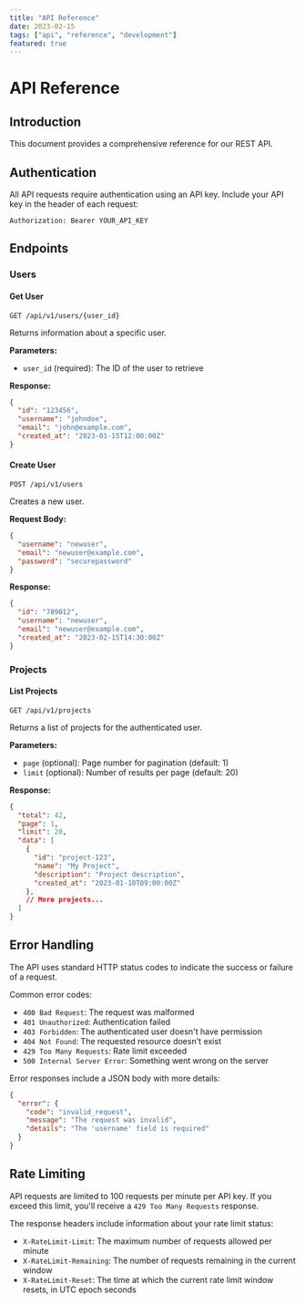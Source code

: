 ```yaml
---
title: "API Reference"
date: 2023-02-15
tags: ["api", "reference", "development"]
featured: true
---
```


# API Reference

## Introduction

This document provides a comprehensive reference for our REST API.

## Authentication

All API requests require authentication using an API key. Include your API key in the header of each request:

```
Authorization: Bearer YOUR_API_KEY
```

## Endpoints

### Users

#### Get User

```
GET /api/v1/users/{user_id}
```

Returns information about a specific user.

**Parameters:**

- `user_id` (required): The ID of the user to retrieve

**Response:**

```json
{
  "id": "123456",
  "username": "johndoe",
  "email": "john@example.com",
  "created_at": "2023-01-15T12:00:00Z"
}
```

#### Create User

```
POST /api/v1/users
```

Creates a new user.

**Request Body:**

```json
{
  "username": "newuser",
  "email": "newuser@example.com",
  "password": "securepassword"
}
```

**Response:**

```json
{
  "id": "789012",
  "username": "newuser",
  "email": "newuser@example.com",
  "created_at": "2023-02-15T14:30:00Z"
}
```

### Projects

#### List Projects

```
GET /api/v1/projects
```

Returns a list of projects for the authenticated user.

**Parameters:**

- `page` (optional): Page number for pagination (default: 1)
- `limit` (optional): Number of results per page (default: 20)

**Response:**

```json
{
  "total": 42,
  "page": 1,
  "limit": 20,
  "data": [
    {
      "id": "project-123",
      "name": "My Project",
      "description": "Project description",
      "created_at": "2023-01-10T09:00:00Z"
    },
    // More projects...
  ]
}
```

## Error Handling

The API uses standard HTTP status codes to indicate the success or failure of a request.

Common error codes:

- `400 Bad Request`: The request was malformed
- `401 Unauthorized`: Authentication failed
- `403 Forbidden`: The authenticated user doesn't have permission
- `404 Not Found`: The requested resource doesn't exist
- `429 Too Many Requests`: Rate limit exceeded
- `500 Internal Server Error`: Something went wrong on the server

Error responses include a JSON body with more details:

```json
{
  "error": {
    "code": "invalid_request",
    "message": "The request was invalid",
    "details": "The 'username' field is required"
  }
}
```

## Rate Limiting

API requests are limited to 100 requests per minute per API key. If you exceed this limit, you'll receive a `429 Too Many Requests` response.

The response headers include information about your rate limit status:

- `X-RateLimit-Limit`: The maximum number of requests allowed per minute
- `X-RateLimit-Remaining`: The number of requests remaining in the current window
- `X-RateLimit-Reset`: The time at which the current rate limit window resets, in UTC epoch seconds
